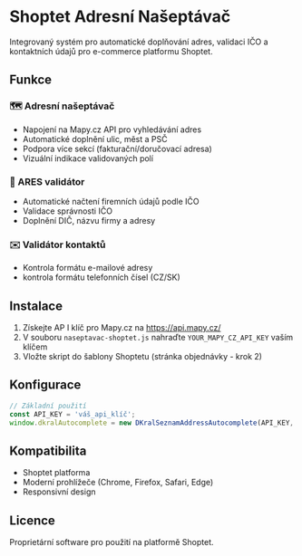 # Shoptet Adresní Našeptávač

Integrovaný systém pro automatické doplňování adres, validaci IČO a kontaktních údajů pro e-commerce platformu Shoptet.

## Funkce

### 🗺️ Adresní našeptávač
- Napojení na Mapy.cz API pro vyhledávání adres
- Automatické doplnění ulic, měst a PSČ
- Podpora více sekcí (fakturační/doručovací adresa)
- Vizuální indikace validovaných polí

### 🏢 ARES validátor
- Automatické načtení firemních údajů podle IČO
- Validace správnosti IČO
- Doplnění DIČ, názvu firmy a adresy

### ✉️ Validátor kontaktů
- Kontrola formátu e-mailové adresy
- kontrola formátu telefonních čísel (CZ/SK)

## Instalace

1. Získejte AP
I klíč pro Mapy.cz na https://api.mapy.cz/
2. V souboru `naseptavac-shoptet.js` nahraďte `YOUR_MAPY_CZ_API_KEY` vaším klíčem
3. Vložte skript do šablony Shoptetu (stránka objednávky - krok 2)

## Konfigurace

```javascript
// Základní použití
const API_KEY = 'váš_api_klíč';
window.dkralAutocomplete = new DKralSeznamAddressAutocomplete(API_KEY, 5);
```

## Kompatibilita

- Shoptet platforma
- Moderní prohlížeče (Chrome, Firefox, Safari, Edge)
- Responsivní design

## Licence

Proprietární software pro použití na platformě Shoptet.